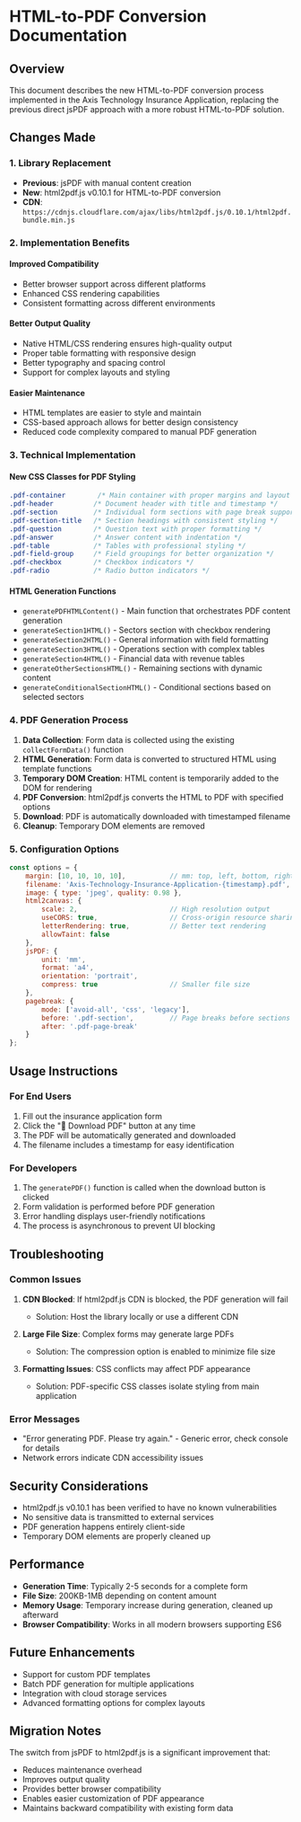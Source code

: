 # HTML-to-PDF Conversion Documentation

## Overview

This document describes the new HTML-to-PDF conversion process implemented in the Axis Technology Insurance Application, replacing the previous direct jsPDF approach with a more robust HTML-to-PDF solution.

## Changes Made

### 1. Library Replacement
- **Previous**: jsPDF with manual content creation
- **New**: html2pdf.js v0.10.1 for HTML-to-PDF conversion
- **CDN**: `https://cdnjs.cloudflare.com/ajax/libs/html2pdf.js/0.10.1/html2pdf.bundle.min.js`

### 2. Implementation Benefits

#### Improved Compatibility
- Better browser support across different platforms
- Enhanced CSS rendering capabilities
- Consistent formatting across different environments

#### Better Output Quality
- Native HTML/CSS rendering ensures high-quality output
- Proper table formatting with responsive design
- Better typography and spacing control
- Support for complex layouts and styling

#### Easier Maintenance
- HTML templates are easier to style and maintain
- CSS-based approach allows for better design consistency
- Reduced code complexity compared to manual PDF generation

### 3. Technical Implementation

#### New CSS Classes for PDF Styling
```css
.pdf-container        /* Main container with proper margins and layout */
.pdf-header          /* Document header with title and timestamp */
.pdf-section         /* Individual form sections with page break support */
.pdf-section-title   /* Section headings with consistent styling */
.pdf-question        /* Question text with proper formatting */
.pdf-answer          /* Answer content with indentation */
.pdf-table           /* Tables with professional styling */
.pdf-field-group     /* Field groupings for better organization */
.pdf-checkbox        /* Checkbox indicators */
.pdf-radio           /* Radio button indicators */
```

#### HTML Generation Functions
- `generatePDFHTMLContent()` - Main function that orchestrates PDF content generation
- `generateSection1HTML()` - Sectors section with checkbox rendering
- `generateSection2HTML()` - General information with field formatting
- `generateSection3HTML()` - Operations section with complex tables
- `generateSection4HTML()` - Financial data with revenue tables
- `generateOtherSectionsHTML()` - Remaining sections with dynamic content
- `generateConditionalSectionHTML()` - Conditional sections based on selected sectors

### 4. PDF Generation Process

1. **Data Collection**: Form data is collected using the existing `collectFormData()` function
2. **HTML Generation**: Form data is converted to structured HTML using template functions
3. **Temporary DOM Creation**: HTML content is temporarily added to the DOM for rendering
4. **PDF Conversion**: html2pdf.js converts the HTML to PDF with specified options
5. **Download**: PDF is automatically downloaded with timestamped filename
6. **Cleanup**: Temporary DOM elements are removed

### 5. Configuration Options

```javascript
const options = {
    margin: [10, 10, 10, 10],           // mm: top, left, bottom, right
    filename: 'Axis-Technology-Insurance-Application-{timestamp}.pdf',
    image: { type: 'jpeg', quality: 0.98 },
    html2canvas: { 
        scale: 2,                       // High resolution output
        useCORS: true,                  // Cross-origin resource sharing
        letterRendering: true,          // Better text rendering
        allowTaint: false 
    },
    jsPDF: { 
        unit: 'mm', 
        format: 'a4', 
        orientation: 'portrait',
        compress: true                  // Smaller file size
    },
    pagebreak: { 
        mode: ['avoid-all', 'css', 'legacy'],
        before: '.pdf-section',         // Page breaks before sections
        after: '.pdf-page-break'
    }
};
```

## Usage Instructions

### For End Users
1. Fill out the insurance application form
2. Click the "📄 Download PDF" button at any time
3. The PDF will be automatically generated and downloaded
4. The filename includes a timestamp for easy identification

### For Developers
1. The `generatePDF()` function is called when the download button is clicked
2. Form validation is performed before PDF generation
3. Error handling displays user-friendly notifications
4. The process is asynchronous to prevent UI blocking

## Troubleshooting

### Common Issues
1. **CDN Blocked**: If html2pdf.js CDN is blocked, the PDF generation will fail
   - Solution: Host the library locally or use a different CDN
   
2. **Large File Size**: Complex forms may generate large PDFs
   - Solution: The compression option is enabled to minimize file size
   
3. **Formatting Issues**: CSS conflicts may affect PDF appearance
   - Solution: PDF-specific CSS classes isolate styling from main application

### Error Messages
- "Error generating PDF. Please try again." - Generic error, check console for details
- Network errors indicate CDN accessibility issues

## Security Considerations

- html2pdf.js v0.10.1 has been verified to have no known vulnerabilities
- No sensitive data is transmitted to external services
- PDF generation happens entirely client-side
- Temporary DOM elements are properly cleaned up

## Performance

- **Generation Time**: Typically 2-5 seconds for a complete form
- **File Size**: 200KB-1MB depending on content amount
- **Memory Usage**: Temporary increase during generation, cleaned up afterward
- **Browser Compatibility**: Works in all modern browsers supporting ES6

## Future Enhancements

- Support for custom PDF templates
- Batch PDF generation for multiple applications
- Integration with cloud storage services
- Advanced formatting options for complex layouts

## Migration Notes

The switch from jsPDF to html2pdf.js is a significant improvement that:
- Reduces maintenance overhead
- Improves output quality
- Provides better browser compatibility
- Enables easier customization of PDF appearance
- Maintains backward compatibility with existing form data